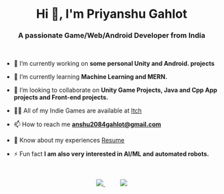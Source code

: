 <h1 align="center">Hi 👋, I'm Priyanshu Gahlot</h1>
<h3 align="center">A passionate Game/Web/Android Developer from India</h3>

<br>

- 🔭 I’m currently working on **some personal Unity and Android. projects**

- 🌱 I’m currently learning **Machine Learning and MERN.**

- 👯 I’m looking to collaborate on **Unity Game Projects, Java and Cpp App projects and Front-end projects.**

- 👨‍💻 All of my Indie Games are available at [Itch](https://priyanshu-gahlot.itch.io/)

- 📫 How to reach me **anshu2084gahlot@gmail.com**

- 📄 Know about my experiences [Resume](https://drive.google.com/file/d/1WAiW8fVo2xLJfFYEExbUgDnFmvFBnDrY/view?usp=drive_link)

- ⚡ Fun fact **I am also very interested in AI/ML and automated robots.**

  <br>

<p align="center">
  <a href="https://skillicons.dev">
    <img src="https://github-readme-stats.vercel.app/api/top-langs/?username=PriyanshuGahlot&layout=donut&langs_count=20&hide=ShaderLab,HLSL">
  </a>
  &nbsp;&nbsp;&nbsp;&nbsp;&nbsp;&nbsp;&nbsp;&nbsp;
  <a href="https://skillicons.dev">
    <img align="top" src="https://skillicons.dev/icons?i=androidstudio,unity,arduino,blender,cs,cpp,java,python,bots,firebase,git,github,mysql,js,html,css&perline=4" />
  </a>
</p>
